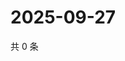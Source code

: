 # 2025-09-27

共 0 条

<!-- BEGIN ZHIHUVIDEO -->
<!-- 最后更新时间 Sat Sep 27 2025 01:09:36 GMT+0800 (China Standard Time) -->

<!-- END ZHIHUVIDEO -->
